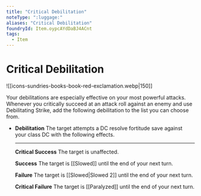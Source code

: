 ```yaml
---
title: "Critical Debilitation"
noteType: ":luggage:"
aliases: "Critical Debilitation"
foundryId: Item.oypcAYdDaBJ4ACnt
tags:
  - Item
---
```


# Critical Debilitation
![[icons-sundries-books-book-red-exclamation.webp|150]]

Your debilitations are especially effective on your most powerful attacks. Whenever you critically succeed at an attack roll against an enemy and use Debilitating Strike, add the following debilitation to the list you can choose from.

*   **Debilitation** The target attempts a DC resolve fortitude save against your class DC with the following effects.
    
    * * *
    
    **Critical Success** The target is unaffected.
    
    **Success** The target is [[Slowed]] until the end of your next turn.
    
    **Failure** The target is [[Slowed|Slowed 2]] until the end of your next turn.
    
    **Critical Failure** The target is [[Paralyzed]] until the end of your next turn.
